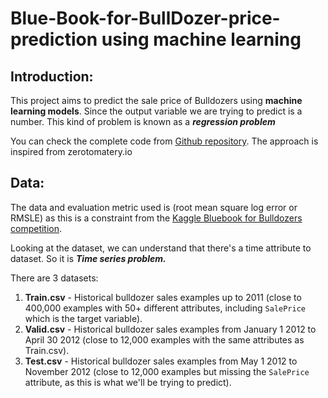 # Blue-Book-for-BullDozer-price-prediction using machine learning

## **Introduction:**

This project aims to predict the sale price of Bulldozers using **machine learning models**. Since the output variable  we are trying to predict is a number.
This kind of problem is known as a ***regression problem***

You can check the complete code from [Github repository](https://github.com/priya-mal/Blue-Book-for-BullDozer-price-prediction). The approach is inspired from zerotomatery.io

## **Data:**

The data and evaluation metric used is (root mean square log error or RMSLE) as this is a constraint from the [Kaggle Bluebook for Bulldozers competition](https://www.kaggle.com/c/bluebook-for-bulldozers/overview).

Looking at the dataset, we can understand that there's a time attribute to dataset. So  it is ***Time series problem.***

There are 3 datasets:

1. **Train.csv** - Historical bulldozer sales examples up to 2011 (close to 400,000 examples with 50+ different attributes, including `SalePrice` which is the target variable).
2. **Valid.csv** - Historical bulldozer sales examples from January 1 2012 to April 30 2012 (close to 12,000 examples with the same attributes as Train.csv).
3. **Test.csv** - Historical bulldozer sales examples from May 1 2012 to November 2012 (close to 12,000 examples but missing the `SalePrice` attribute, as this is what we'll be trying to predict).

